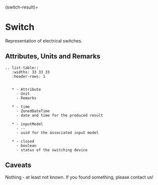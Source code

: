 (switch-result)=

# Switch

Representation of electrical switches.

## Attributes, Units and Remarks

```{eval-rst}
.. list-table::
   :widths: 33 33 33
   :header-rows: 1


   * - Attribute
     - Unit
     - Remarks

   * - time
     - ZonedDateTime
     - date and time for the produced result

   * - inputModel
     - --
     - uuid for the associated input model

   * - closed
     - boolean
     - status of the switching device

```

## Caveats

Nothing - at least not known.
If you found something, please contact us!
